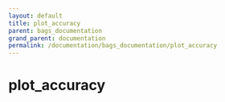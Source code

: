 ```yaml
---
layout: default
title: plot_accuracy
parent: bags_documentation
grand_parent: documentation
permalink: /documentation/bags_documentation/plot_accuracy
---
```


# plot_accuracy